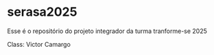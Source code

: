 # serasa2025
Esse é o repositório do projeto integrador da turma tranforme-se 2025


Class: Victor Camargo